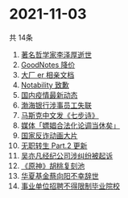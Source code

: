 # 2021-11-03
  共 14条

  <!-- BEGIN -->
  <!-- 最后更新时间:Wed Nov 03 2021 08:13:26 GMT+0000 (Coordinated Universal Time) -->
  1. [著名哲学家李泽厚逝世](https://www.zhihu.com/search?q=李泽厚)
1. [GoodNotes 降价](https://www.zhihu.com/search?q=goodnotes)
1. [大厂 er 相亲文档](https://www.zhihu.com/search?q=相亲文档)
1. [Notability 致歉](https://www.zhihu.com/search?q=Notability)
1. [国内疫情最新动态](https://www.zhihu.com/search?q=国内疫情)
1. [渤海银行涉事员工失联](https://www.zhihu.com/search?q=渤海银行)
1. [马斯克中文发《七步诗》](https://www.zhihu.com/search?q=马斯克)
1. [媒体「嫖娼合法化论调当休矣」](https://www.zhihu.com/search?q=嫖娼合法化)
1. [国家反诈动画大片](https://www.zhihu.com/search?q=反诈动画)
1. [无职转生 Part.2 更新 ](https://www.zhihu.com/search?q=无职转生)
1. [吴亦凡经纪公司涉纠纷被起诉](https://www.zhihu.com/search?q=吴亦凡)
1. [《原神》胡桃复刻池](https://www.zhihu.com/search?q=原神)
1. [华夏基金蔡向阳不幸辞世](https://www.zhihu.com/search?q=蔡向阳)
1. [事业单位招聘不得限制毕业院校](https://www.zhihu.com/search?q=事业单位招聘)
  <!-- END -->
  